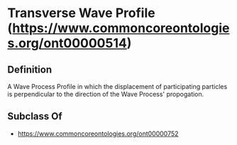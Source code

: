 # Transverse Wave Profile (https://www.commoncoreontologies.org/ont00000514)

## Definition
A Wave Process Profile in which the displacement of participating particles is perpendicular to the direction of the Wave Process' propogation.

## Subclass Of
- https://www.commoncoreontologies.org/ont00000752

